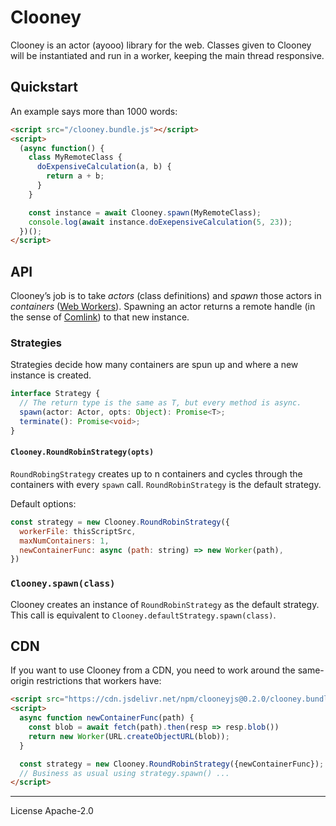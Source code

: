 # Clooney

Clooney is an actor (ayooo) library for the web. Classes given to Clooney will be instantiated and run in a worker, keeping the main thread responsive.

## Quickstart

An example says more than 1000 words:

```html
<script src="/clooney.bundle.js"></script>
<script>
  (async function() {
    class MyRemoteClass {
      doExpensiveCalculation(a, b) {
        return a + b;
      }
    }

    const instance = await Clooney.spawn(MyRemoteClass);
    console.log(await instance.doExepensiveCalculation(5, 23));
  })();
</script>
```

## API

Clooney’s job is to take _actors_ (class definitions) and _spawn_ those actors in _containers_ ([Web Workers][Web Worker]). Spawning an actor returns a remote handle (in the sense of [Comlink]) to that new instance.

### Strategies

Strategies decide how many containers are spun up and where a new instance is created.

```typescript
interface Strategy {
  // The return type is the same as T, but every method is async.
  spawn(actor: Actor, opts: Object): Promise<T>;
  terminate(): Promise<void>;
}
```

#### `Clooney.RoundRobinStrategy(opts)`

`RoundRobingStrategy` creates up to n containers and cycles through the containers with every `spawn` call. `RoundRobinStrategy` is the default strategy.

Default options:

```js
const strategy = new Clooney.RoundRobinStrategy({
  workerFile: thisScriptSrc,
  maxNumContainers: 1,
  newContainerFunc: async (path: string) => new Worker(path),
})
```

### `Clooney.spawn(class)`

Clooney creates an instance of `RoundRobinStrategy` as the default strategy. This call is equivalent to `Clooney.defaultStrategy.spawn(class)`.

## CDN

If you want to use Clooney from a CDN, you need to work around the same-origin restrictions that workers have:

```html
<script src="https://cdn.jsdelivr.net/npm/clooneyjs@0.2.0/clooney.bundle.min.js"></script>
<script>
  async function newContainerFunc(path) {
    const blob = await fetch(path).then(resp => resp.blob())
    return new Worker(URL.createObjectURL(blob));
  }

  const strategy = new Clooney.RoundRobinStrategy({newContainerFunc});
  // Business as usual using strategy.spawn() ...
</script>
```

[Comlink]: https://github.com/GoogleChromeLabs/comlink
[Web Worker]: https://developer.mozilla.org/en-US/docs/Web/API/Web_Workers_API

---
License Apache-2.0
